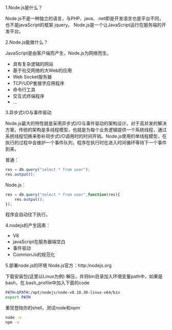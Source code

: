 1.Node.js是什么？

Node.js不是一种独立的语言，与PHP、java、.net即是开发语言也是平台不同，也不是javaScript的框架 jquery。 Node.js是一个让JavaScript运行在服务端的开发平台。

2.Node.js能做什么？

JavaScript是由客户端而产生，Node.js为网络而生。

- 具有复杂逻辑的网站
- 基于社交网络的大Web的应用
- Web Socket服务器
- TCP/UDP套接字应用程序
- 命令行工具
- 交互式终端程序
- ...


3.异步式I/O与事件驱动

Node.js最大的特性就是采用异步式I/O与事件驱动的架构设计。对于高并发的解决方案，传统的架构是多线程模型，也就是为每个业务逻辑提供一个系统线程，通过系统线程切换来弥补同步式I/O调用时的时间开销。Node.js使用的单线程模型，在执行的过程中会维护一个事件队列，程序在执行时在进入时间循环等待下一个事件到来。

普通：
```javascript
res = db.query("select * from user");
res.output();
```
   
Node.js： 
```javascript
res = db.query("select * from user",function(res){
    res.output();
});
```

程序会自动往下执行。

4.nodejs的产生因素：

- V8
- javaScript在服务器端空白
- 事件驱动
- CommonJs的规范化

5.部署node.js的环境
Node.js官方：http:/nodejs.org

下载安装包(这里以Linux为例)
解压，并将bin目录加入环境变量path中，如果是bash，在.bash_profile中加入下面的code
```bash 
PATH=$PATH:/opt/nodejs/node-v0.10.30-linux-x64/bin
export PATH
```
重现登陆你的shell，测试node和npm
```bash
node -v
npm -v
```
